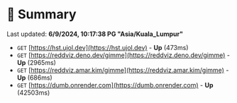# 📖 Summary
Last updated: **6/9/2024, 10:17:38 PG "Asia/Kuala_Lumpur"**

- `GET` [https://hst.ujol.dev](https://hst.ujol.dev) - **Up** (473ms)
- `GET` [https://reddviz.deno.dev/gimme](https://reddviz.deno.dev/gimme) - **Up** (2965ms)
- `GET` [https://reddviz.amar.kim/gimme](https://reddviz.amar.kim/gimme) - **Up** (686ms)
- `GET` [https://dumb.onrender.com](https://dumb.onrender.com) - **Up** (42503ms)
